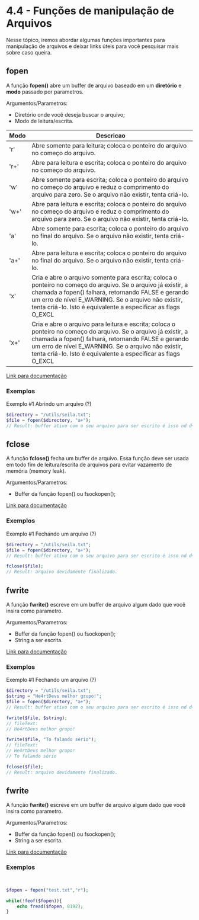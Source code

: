 # 4.4 - Funções de manipulação de Arquivos

Nesse tópico, iremos abordar algumas funções importantes para manipulação de arquivos e deixar links úteis para você pesquisar mais sobre caso queira.

## fopen

A função **fopen()** abre um buffer de arquivo baseado em um **diretório** e **modo** passado por parametros.

Argumentos/Parametros:

- Diretório onde você deseja buscar o arquivo;
- Modo de leitura/escrita.

| Modo | Descricao                                                                                                                                                                                                                                                                                    |
| ---- | -------------------------------------------------------------------------------------------------------------------------------------------------------------------------------------------------------------------------------------------------------------------------------------------- |
| 'r'  | Abre somente para leitura; coloca o ponteiro do arquivo no começo do arquivo.                                                                                                                                                                                                                |
| 'r+' | Abre para leitura e escrita; coloca o ponteiro do arquivo no começo do arquivo.                                                                                                                                                                                                              |
| 'w'  | Abre somente para escrita; coloca o ponteiro do arquivo no começo do arquivo e reduz o comprimento do arquivo para zero. Se o arquivo não existir, tenta criá-lo.                                                                                                                            |
| 'w+' | Abre para leitura e escrita; coloca o ponteiro do arquivo no começo do arquivo e reduz o comprimento do arquivo para zero. Se o arquivo não existir, tenta criá-lo.                                                                                                                          |
| 'a'  | Abre somente para escrita; coloca o ponteiro do arquivo no final do arquivo. Se o arquivo não existir, tenta criá-lo.                                                                                                                                                                        |
| 'a+' | Abre para leitura e escrita; coloca o ponteiro do arquivo no final do arquivo. Se o arquivo não existir, tenta criá-lo.                                                                                                                                                                      |
| 'x'  | Cria e abre o arquivo somente para escrita; coloca o ponteiro no começo do arquivo. Se o arquivo já existir, a chamada a fopen() falhará, retornando FALSE e gerando um erro de nível E_WARNING. Se o arquivo não existir, tenta criá-lo. Isto é equivalente a especificar as flags O_EXCL   | O_CREAT para a chamada de sistema open(2). |
| 'x+' | Cria e abre o arquivo para leitura e escrita; coloca o ponteiro no começo do arquivo. Se o arquivo já existir, a chamada a fopen() falhará, retornando FALSE e gerando um erro de nível E_WARNING. Se o arquivo não existir, tenta criá-lo. Isto é equivalente a especificar as flags O_EXCL | O_CREAT para a chamada de sistema open(2). |

[Link para documentação](https://www.php.net/manual/pt_BR/function.fopen)

### Exemplos

Exemplo #1
Abrindo um arquivo (?)

```php
$directory = "/utils/seila.txt";
$file = fopen($directory, "a+");
// Result: buffer ativo com o seu arquivo para ser escrito é isso nd d+


```

## fclose

A função **fclose()** fecha um buffer de arquivo. Essa função deve ser usada em todo fim de leitura/escrita de arquivos para evitar vazamento de memória (memory leak).

Argumentos/Parametros:

- Buffer da função fopen() ou fsockopen();

[Link para documentação](https://www.php.net/manual/pt_BR/function.fclose)

### Exemplos

Exemplo #1
Fechando um arquivo (?)

```php
$directory = "/utils/seila.txt";
$file = fopen($directory, "a+");
// Result: buffer ativo com o seu arquivo para ser escrito é isso nd d+

fclose($file);
// Result: arquivo devidamente finalizado.
```

## fwrite

A função **fwrite()** escreve em um buffer de arquivo algum dado que você insira como parametro.

Argumentos/Parametros:

- Buffer da função fopen() ou fsockopen();
- String a ser escrita.

[Link para documentação](https://www.php.net/manual/pt_BR/function.fwrite)

### Exemplos

Exemplo #1
Fechando um arquivo (?)

```php
$directory = "/utils/seila.txt";
$string = "He4rtDevs melhor grupo!";
$file = fopen($directory, "a+");
// Result: buffer ativo com o seu arquivo para ser escrito é isso nd d+

fwrite($file, $string);
// fileText:
// He4rtDevs melhor grupo!

fwrite($file, "To falando sério");
// fileText:
// He4rtDevs melhor grupo!
// To falando sério

fclose($file);
// Result: arquivo devidamente finalizado.
```

## fwrite

A função **fwrite()** escreve em um buffer de arquivo algum dado que você insira como parametro.

Argumentos/Parametros:

- Buffer da função fopen() ou fsockopen();
- String a ser escrita.

[Link para documentação](https://www.php.net/manual/pt_BR/function.fwrite)

### Exemplos

```php


$fopen = fopen("test.txt","r");

while(!feof($fopen)){
	echo fread($fopen, 8192);
}

```
